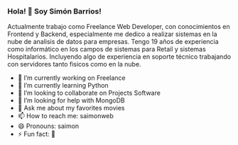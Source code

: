 ### Hola! 👋 Soy Simón Barrios! 

Actualmente trabajo como Freelance Web Developer, con conocimientos en Frontend y Backend, especialmente me dedico a realizar sistemas en la nube de analisis de datos para empresas. Tengo 19 años de experiencia como informático en los campos de sistemas para Retail y sistemas Hospitalarios. Incluyendo algo de experiencia en soporte técnico trabajando con servidores tanto fisicos como en la nube.

- 🔭 I’m currently working on Freelance
- 🌱 I’m currently learning Python
- 👯 I’m looking to collaborate on Projects Software
- 🤔 I’m looking for help with MongoDB
- 💬 Ask me about my favorites movies
- 📫 How to reach me: saimonweb
- 😄 Pronouns: saimon
- ⚡ Fun fact: 🤔

